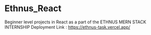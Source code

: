 # Ethnus_React
Beginner level projects in React as a part of the ETHNUS MERN STACK INTERNSHIP
Deployment Link : https://ethnus-task.vercel.app/